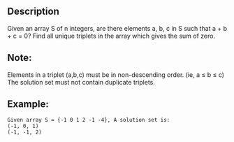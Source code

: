 ## Description

Given an array S of n integers, are there elements a, b, c in S such that a + b + c = 0?
Find all unique triplets in the array which gives the sum of zero.

## Note:

Elements in a triplet (a,b,c) must be in non-descending order. (ie, a ≤ b ≤ c)
The solution set must not contain duplicate triplets.

## Example:

```
Given array S = {-1 0 1 2 -1 -4}, A solution set is:
(-1, 0, 1)
(-1, -1, 2)
```
